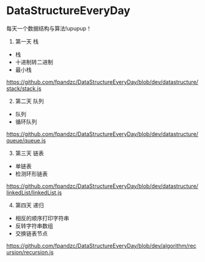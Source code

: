# DataStructureEveryDay
每天一个数据结构与算法!upupup！

1. 第一天 栈 
- 栈 
- 十进制转二进制
- 最小栈

https://github.com/fpandzc/DataStructureEveryDay/blob/dev/datastructure/stack/stack.js

2. 第二天 队列
- 队列
- 循环队列

 https://github.com/fpandzc/DataStructureEveryDay/blob/dev/datastructure/queue/queue.js

3. 第三天 链表
- 单链表
- 检测环形链表

https://github.com/fpandzc/DataStructureEveryDay/blob/dev/datastructure/linkedList/linkedList.js

4. 第四天 递归
- 相反的顺序打印字符串
- 反转字符串数组
- 交换链表节点

https://github.com/fpandzc/DataStructureEveryDay/blob/dev/algorithm/recursion/recursion.js
